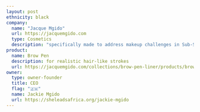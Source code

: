 ```yaml
---
layout: post
ethnicity: black
company:
  name: "Jacque Mgido"
  url: https://jacquemgido.com
  type: Cosmetics
  description: "specifically made to address makeup challenges in Sub-Saharan Africa"
product:
  name: Brow Pen
  description: for realistic hair-like strokes
  url: https://jacquemgido.com/collections/brow-pen-liner/products/brow-pen
owner:
  type: owner-founder
  title: CEO
  flag: "🇿🇼"
  name: Jackie Mgido
  url: https://sheleadsafrica.org/jackie-mgido
---
```

